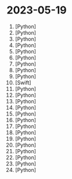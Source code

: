 # 2023-05-19

1. [](https://github.comundefined "with 100k context windows on the way, it's now feasible for every dev to have their own smol developer") [Python]
2. [](https://github.comundefined "Dump all your files and thoughts into your GenerativeAI Second Brain and chat with it") [Python]
3. [](https://github.comundefined "Vercel for AI agents. We help developers to build, deploy, and monitor AI agents. Focusing on specialized AI agents that build software for you - your personal software developers.") [Python]
4. [](https://github.comundefined "Home of CodeT5: Open Code LLMs for Code Understanding and Generation") [Python]
5. [](https://github.comundefined "ChatRWKV is like ChatGPT but powered by RWKV (100% RNN) language model, and open source.") [Python]
6. [](https://github.comundefined "Locally hosted tool that connects documents to LLMs for summarization and querying, with a simple GUI.") [Python]
7. [](https://github.comundefined "Code to accompany A Method for Animating Children's Drawings of the Human Figure") [Python]
8. [](https://github.comundefined "The uncompromising Python code formatter") [Python]
9. [](https://github.comundefined "Curso para aprender el lenguaje de programación Python desde cero y para principiantes. Más de 30 clases, 25 horas en vídeo, código y grupo de chat. Desde sus fundamentos hasta la creación de un API Backend con base de datos y más...") [Python]
10. [](https://github.comundefined "The python package that returns response of Google Bard through API.") [Swift]
11. [](https://github.comundefined "🚀 一键部署！真正的 AI 聊天机器人！支持ChatGPT、文心一言、Bing、Bard、ChatGLM、POE，多账号，人设调教，虚拟女仆、图片渲染、语音发送 | 支持 QQ、Telegram、Discord、微信 等平台") [Python]
12. [](https://github.comundefined "🤗 Transformers: State-of-the-art Machine Learning for Pytorch, TensorFlow, and JAX.") [Python]
13. [](https://github.comundefined "RWKV is an RNN with transformer-level LLM performance. It can be directly trained like a GPT (parallelizable). So it's combining the best of RNN and transformer - great performance, fast inference, saves VRAM, fast training, infinite ctx_len, and free sentence embedding.") [Python]
14. [](https://github.comundefined "GPTeam uses GPT-4 to create multiple agents who collaborate to achieve predefined goals.") [Python]
15. [](https://github.comundefined "Robust Speech Recognition via Large-Scale Weak Supervision") [Python]
16. [](https://github.comundefined "⛓️ LangFlow is a UI for LangChain, designed with react-flow to provide an effortless way to experiment and prototype flows.") [Python]
17. [](https://github.comundefined "Implementation of MEGABYTE, Predicting Million-byte Sequences with Multiscale Transformers, in Pytorch") [Python]
18. [](https://github.comundefined "Get a ChatGPT plugin up and running in under 5 minutes!") [Python]
19. [](https://github.comundefined "MiniGPT-4: Enhancing Vision-language Understanding with Advanced Large Language Models") [Python]
20. [](https://github.comundefined "An implementation of model parallel autoregressive transformers on GPUs, based on the DeepSpeed library.") [Python]
21. [](https://github.comundefined "FedML - The federated learning and analytics library enabling secure and collaborative machine learning on decentralized data anywhere at any scale. Supporting large-scale cross-silo federated learning, cross-device federated learning on smartphones/IoTs, and research simulation. MLOps and App Marketplace are also enabled (https://open.fedml.ai).") [Python]
22. [](https://github.comundefined "Fengshenbang-LM(封神榜大模型)是IDEA研究院认知计算与自然语言研究中心主导的大模型开源体系，成为中文AIGC和认知智能的基础设施。") [Python]
23. [](https://github.comundefined "Python - 100天从新手到大师") [Python]
24. [](https://github.comundefined "🥷 SuperAgent - Deploy LLM Agents to production") [Python]
